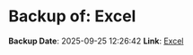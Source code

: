 # Backup of: Excel

**Backup Date**: 2025-09-25 12:26:42
**Link**: [Excel](https://przemienniki.net/export/przemienniki.xls)
